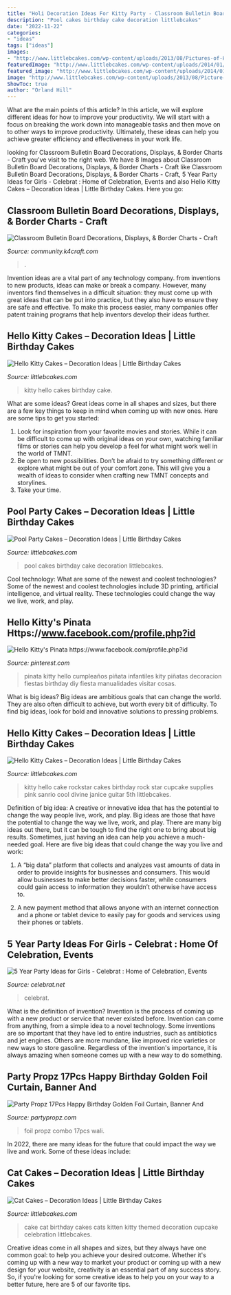 ```yaml
---
title: "Holi Decoration Ideas For Kitty Party - Classroom Bulletin Board Decorations, Displays, &amp; Border Charts"
description: "Pool cakes birthday cake decoration littlebcakes"
date: "2022-11-22"
categories:
- "ideas"
tags: ["ideas"]
images:
- "http://www.littlebcakes.com/wp-content/uploads/2013/08/Pictures-of-Hello-Kitty-Birthday-Cakes.jpg"
featuredImage: "http://www.littlebcakes.com/wp-content/uploads/2014/01/Pool-Party-Birthday-Cakes.jpg"
featured_image: "http://www.littlebcakes.com/wp-content/uploads/2014/01/Pool-Party-Birthday-Cakes.jpg"
image: "http://www.littlebcakes.com/wp-content/uploads/2013/08/Picture-of-Hello-Kitty-Cake.jpg"
ShowToc: true
author: "Orland Hill"
---
```



What are the main points of this article?
In this article, we will explore different ideas for how to improve your productivity. We will start with a focus on breaking the work down into manageable tasks and then move on to other ways to improve productivity. Ultimately, these ideas can help you achieve greater efficiency and effectiveness in your work life.

	

		
looking for Classroom Bulletin Board Decorations, Displays, &amp; Border Charts - Craft you've visit to the right web. We have 8 Images about Classroom Bulletin Board Decorations, Displays, &amp; Border Charts - Craft like Classroom Bulletin Board Decorations, Displays, &amp; Border Charts - Craft, 5 Year Party Ideas for Girls - Celebrat : Home of Celebration, Events and also Hello Kitty Cakes – Decoration Ideas | Little Birthday Cakes. Here you go:
		
    
## Classroom Bulletin Board Decorations, Displays, &amp; Border Charts - Craft

<img loading=lazy src="https://community.k4craft.com/wp-content/uploads/2018/05/Classroom-Bulletin-Board-Decorations-Displays-Border-Charts-7.jpg" onerror="this.onerror=null;this.src='https://tse3.mm.bing.net/th?id=OIP.YZES9J9JNe4t1Jjl3j-9wQHaK6&amp;pid=15.1';" alt="Classroom Bulletin Board Decorations, Displays, &amp; Border Charts - Craft">

_Source: community.k4craft.com_

>. 

	

Invention ideas are a vital part of any technology company. from inventions to new products, ideas can make or break a company. However, many inventors find themselves in a difficult situation: they must come up with great ideas that can be put into practice, but they also have to ensure they are safe and effective. To make this process easier, many companies offer patent training programs that help inventors develop their ideas further.

    
## Hello Kitty Cakes – Decoration Ideas | Little Birthday Cakes

<img loading=lazy src="http://www.littlebcakes.com/wp-content/uploads/2013/08/Pictures-of-Hello-Kitty-Birthday-Cakes.jpg" onerror="this.onerror=null;this.src='https://tse1.mm.bing.net/th?id=OIP.vAswoFyS1MHH-zcH2Zb2GgHaJ6&amp;pid=15.1';" alt="Hello Kitty Cakes – Decoration Ideas | Little Birthday Cakes">

_Source: littlebcakes.com_

>kitty hello cakes birthday cake. 

	

What are some ideas?
Great ideas come in all shapes and sizes, but there are a few key things to keep in mind when coming up with new ones. Here are some tips to get you started: 
1. Look for inspiration from your favorite movies and stories. While it can be difficult to come up with original ideas on your own, watching familiar films or stories can help you develop a feel for what might work well in the world of TMNT. 
2. Be open to new possibilities. Don’t be afraid to try something different or explore what might be out of your comfort zone. This will give you a wealth of ideas to consider when crafting new TMNT concepts and storylines. 
3. Take your time.

    
## Pool Party Cakes – Decoration Ideas | Little Birthday Cakes

<img loading=lazy src="http://www.littlebcakes.com/wp-content/uploads/2014/01/Pool-Party-Birthday-Cakes.jpg" onerror="this.onerror=null;this.src='https://tse3.mm.bing.net/th?id=OIP.euIoLmAfSP3u8jf_5Q4yjAHaKa&amp;pid=15.1';" alt="Pool Party Cakes – Decoration Ideas | Little Birthday Cakes">

_Source: littlebcakes.com_

>pool cakes birthday cake decoration littlebcakes. 

	

Cool technology: What are some of the newest and coolest technologies?
Some of the newest and coolest technologies include 3D printing, artificial intelligence, and virtual reality. These technologies could change the way we live, work, and play.

    
## Hello Kitty&#039;s Pinata Https://www.facebook.com/profile.php?id

<img loading=lazy src="https://i.pinimg.com/originals/71/41/82/714182c85d54ab55a7efb003f89fe3ef.jpg" onerror="this.onerror=null;this.src='https://tse2.mm.bing.net/th?id=OIP.eUab9hA0brwLs2bEJSck_gHaLD&amp;pid=15.1';" alt="Hello Kitty&#039;s Pinata https://www.facebook.com/profile.php?id">

_Source: pinterest.com_

>pinata kitty hello cumpleaños piñata infantiles kity piñatas decoracion fiestas birthday diy fiesta manualidades visitar cosas. 

	

What is big ideas?
Big ideas are ambitious goals that can change the world. They are also often difficult to achieve, but worth every bit of difficulty. To find big ideas, look for bold and innovative solutions to pressing problems.

    
## Hello Kitty Cakes – Decoration Ideas | Little Birthday Cakes

<img loading=lazy src="http://www.littlebcakes.com/wp-content/uploads/2013/08/Picture-of-Hello-Kitty-Cake.jpg" onerror="this.onerror=null;this.src='https://tse1.mm.bing.net/th?id=OIP.C4kpL-ggP54Oqv3DsyZCZAHaKz&amp;pid=15.1';" alt="Hello Kitty Cakes – Decoration Ideas | Little Birthday Cakes">

_Source: littlebcakes.com_

>kitty hello cake rockstar cakes birthday rock star cupcake supplies pink sanrio cool divine janice guitar 5th littlebcakes. 

	

Definition of big idea: A creative or innovative idea that has the potential to change the way people live, work, and play.
Big ideas are those that have the potential to change the way we live, work, and play. There are many big ideas out there, but it can be tough to find the right one to bring about big results. Sometimes, just having an idea can help you achieve a much-needed goal. Here are five big ideas that could change the way you live and work: 
1. A “big data” platform that collects and analyzes vast amounts of data in order to provide insights for businesses and consumers. This would allow businesses to make better decisions faster, while consumers could gain access to information they wouldn’t otherwise have access to.

2. A new payment method that allows anyone with an internet connection and a phone or tablet device to easily pay for goods and services using their phones or tablets.

    
## 5 Year Party Ideas For Girls - Celebrat : Home Of Celebration, Events

<img loading=lazy src="https://celebrat.net/wp-content/uploads/2019/11/1574090294_707_5-Year-Party-Ideas-for-Girls.jpg" onerror="this.onerror=null;this.src='https://tse2.mm.bing.net/th?id=OIP.2Ri9veOxoSNEhT0YEBpXgAHaKf&amp;pid=15.1';" alt="5 Year Party Ideas for Girls - Celebrat : Home of Celebration, Events">

_Source: celebrat.net_

>celebrat. 

	

What is the definition of invention?
Invention is the process of coming up with a new product or service that never existed before. Invention can come from anything, from a simple idea to a novel technology. Some inventions are so important that they have led to entire industries, such as antibiotics and jet engines. Others are more mundane, like improved rice varieties or new ways to store gasoline. Regardless of the invention's importance, it is always amazing when someone comes up with a new way to do something.

    
## Party Propz 17Pcs Happy Birthday Golden Foil Curtain, Banner And

<img loading=lazy src="https://partypropz.com/wp-content/uploads/2019/08/FOILGOLD5-1.jpg" onerror="this.onerror=null;this.src='https://tse3.mm.bing.net/th?id=OIP.cmHDjbIvCmahA7fCvpm3BAHaHa&amp;pid=15.1';" alt="Party Propz 17Pcs Happy Birthday Golden Foil Curtain, Banner And">

_Source: partypropz.com_

>foil propz combo 17pcs wali. 

	

In 2022, there are many ideas for the future that could impact the way we live and work. Some of these ideas include:

    
## Cat Cakes – Decoration Ideas | Little Birthday Cakes

<img loading=lazy src="https://www.littlebcakes.com/wp-content/uploads/2014/01/Cat-Birthday-Cake.png" onerror="this.onerror=null;this.src='https://tse4.mm.bing.net/th?id=OIP.sM53cHVsaajfUOmN8QJ2hgHaGR&amp;pid=15.1';" alt="Cat Cakes – Decoration Ideas | Little Birthday Cakes">

_Source: littlebcakes.com_

>cake cat birthday cakes cats kitten kitty themed decoration cupcake celebration littlebcakes. 

	

Creative ideas come in all shapes and sizes, but they always have one common goal: to help you achieve your desired outcome. Whether it's coming up with a new way to market your product or coming up with a new design for your website, creativity is an essential part of any success story. So, if you're looking for some creative ideas to help you on your way to a better future, here are 5 of our favorite tips.

